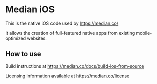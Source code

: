 Median iOS
============

This is the native iOS code used by https://median.co/

It allows the creation of full-featured native apps from existing mobile-optimized websites.

How to use
------------

Build instructions at https://median.co/docs/build-ios-from-source

Licensing information available at https://median.co/license
